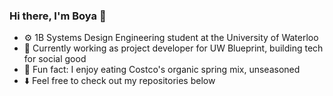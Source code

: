 ### Hi there, I'm Boya 👋

- ⚙️ 1B Systems Design Engineering student at the University of Waterloo
- 🌱 Currently working as project developer for UW Blueprint, building tech for social good
- 🥗 Fun fact: I enjoy eating Costco's organic spring mix, unseasoned
- ⬇️ Feel free to check out my repositories below

